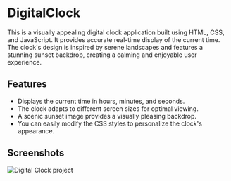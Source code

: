 # DigitalClock

<p>This is a visually appealing digital clock application built using HTML, CSS, and JavaScript. It provides accurate real-time display of the current time. The clock's design is inspired by serene landscapes and features a stunning sunset backdrop, creating a calming and enjoyable user experience.</p>


## Features

- Displays the current time in hours, minutes, and seconds.
- The clock adapts to different screen sizes for optimal viewing.
- A scenic sunset image provides a visually pleasing backdrop.
- You can easily modify the CSS styles to personalize the clock's appearance.

## Screenshots
![Digital Clock project](https://drive.google.com/file/d/1NDwmGQZJlAQOAd4kwivLq6YV7JwH75--/view?usp=sharing)
